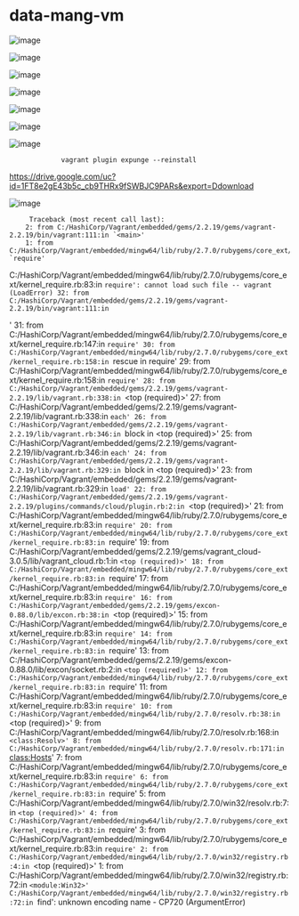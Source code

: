 # data-mang-vm


![image](https://user-images.githubusercontent.com/63984422/148651099-d0778455-9d32-4e35-babb-7bfed5a36512.png)



![image](https://user-images.githubusercontent.com/63984422/148651118-2ef8b44c-f56a-4498-8e49-69e4e85de4c2.png)



![image](https://user-images.githubusercontent.com/63984422/148651232-add2051e-3c89-4df4-8db7-2e04795ac756.png)


![image](https://user-images.githubusercontent.com/63984422/148695798-8396dbe5-ab6c-4b64-a385-fd7a00a594bc.png)


![image](https://user-images.githubusercontent.com/63984422/148695929-bed214d0-6311-4cc6-b56d-8a89ace6c538.png)


![image](https://user-images.githubusercontent.com/63984422/148695971-60397e4c-d71e-4547-97b7-3a8750cc3d08.png)


![image](https://user-images.githubusercontent.com/63984422/148695999-e648c751-dc3e-4d02-9cba-716f330b9e0f.png)







                 vagrant plugin expunge --reinstall







https://drive.google.com/uc?id=1FT8e2gE43b5c_cb9THRx9fSWBJC9PARs&export=Ddownload
 

![image](https://user-images.githubusercontent.com/63984422/148659110-4642664e-928e-47fe-806d-551d4f13aa09.png)
         
         
         
         
         
         
         
         
         
         Traceback (most recent call last):
        2: from C:/HashiCorp/Vagrant/embedded/gems/2.2.19/gems/vagrant-2.2.19/bin/vagrant:111:in `<main>'
        1: from C:/HashiCorp/Vagrant/embedded/mingw64/lib/ruby/2.7.0/rubygems/core_ext/kernel_require.rb:83:in `require'
C:/HashiCorp/Vagrant/embedded/mingw64/lib/ruby/2.7.0/rubygems/core_ext/kernel_require.rb:83:in `require': cannot load such file -- vagrant (LoadError)
        32: from C:/HashiCorp/Vagrant/embedded/gems/2.2.19/gems/vagrant-2.2.19/bin/vagrant:111:in `<main>'
        31: from C:/HashiCorp/Vagrant/embedded/mingw64/lib/ruby/2.7.0/rubygems/core_ext/kernel_require.rb:147:in `require'
        30: from C:/HashiCorp/Vagrant/embedded/mingw64/lib/ruby/2.7.0/rubygems/core_ext/kernel_require.rb:158:in `rescue in require'
        29: from C:/HashiCorp/Vagrant/embedded/mingw64/lib/ruby/2.7.0/rubygems/core_ext/kernel_require.rb:158:in `require'
        28: from C:/HashiCorp/Vagrant/embedded/gems/2.2.19/gems/vagrant-2.2.19/lib/vagrant.rb:338:in `<top (required)>'
        27: from C:/HashiCorp/Vagrant/embedded/gems/2.2.19/gems/vagrant-2.2.19/lib/vagrant.rb:338:in `each'
        26: from C:/HashiCorp/Vagrant/embedded/gems/2.2.19/gems/vagrant-2.2.19/lib/vagrant.rb:346:in `block in <top (required)>'
        25: from C:/HashiCorp/Vagrant/embedded/gems/2.2.19/gems/vagrant-2.2.19/lib/vagrant.rb:346:in `each'
        24: from C:/HashiCorp/Vagrant/embedded/gems/2.2.19/gems/vagrant-2.2.19/lib/vagrant.rb:329:in `block in <top (required)>'
        23: from C:/HashiCorp/Vagrant/embedded/gems/2.2.19/gems/vagrant-2.2.19/lib/vagrant.rb:329:in `load'
        22: from C:/HashiCorp/Vagrant/embedded/gems/2.2.19/gems/vagrant-2.2.19/plugins/commands/cloud/plugin.rb:2:in `<top (required)>'
        21: from C:/HashiCorp/Vagrant/embedded/mingw64/lib/ruby/2.7.0/rubygems/core_ext/kernel_require.rb:83:in `require'
        20: from C:/HashiCorp/Vagrant/embedded/mingw64/lib/ruby/2.7.0/rubygems/core_ext/kernel_require.rb:83:in `require'
        19: from C:/HashiCorp/Vagrant/embedded/gems/2.2.19/gems/vagrant_cloud-3.0.5/lib/vagrant_cloud.rb:1:in `<top (required)>'
        18: from C:/HashiCorp/Vagrant/embedded/mingw64/lib/ruby/2.7.0/rubygems/core_ext/kernel_require.rb:83:in `require'
        17: from C:/HashiCorp/Vagrant/embedded/mingw64/lib/ruby/2.7.0/rubygems/core_ext/kernel_require.rb:83:in `require'
        16: from C:/HashiCorp/Vagrant/embedded/gems/2.2.19/gems/excon-0.88.0/lib/excon.rb:38:in `<top (required)>'
        15: from C:/HashiCorp/Vagrant/embedded/mingw64/lib/ruby/2.7.0/rubygems/core_ext/kernel_require.rb:83:in `require'
        14: from C:/HashiCorp/Vagrant/embedded/mingw64/lib/ruby/2.7.0/rubygems/core_ext/kernel_require.rb:83:in `require'
        13: from C:/HashiCorp/Vagrant/embedded/gems/2.2.19/gems/excon-0.88.0/lib/excon/socket.rb:2:in `<top (required)>'
        12: from C:/HashiCorp/Vagrant/embedded/mingw64/lib/ruby/2.7.0/rubygems/core_ext/kernel_require.rb:83:in `require'
        11: from C:/HashiCorp/Vagrant/embedded/mingw64/lib/ruby/2.7.0/rubygems/core_ext/kernel_require.rb:83:in `require'
        10: from C:/HashiCorp/Vagrant/embedded/mingw64/lib/ruby/2.7.0/resolv.rb:38:in `<top (required)>'
         9: from C:/HashiCorp/Vagrant/embedded/mingw64/lib/ruby/2.7.0/resolv.rb:168:in `<class:Resolv>'
         8: from C:/HashiCorp/Vagrant/embedded/mingw64/lib/ruby/2.7.0/resolv.rb:171:in `<class:Hosts>'
         7: from C:/HashiCorp/Vagrant/embedded/mingw64/lib/ruby/2.7.0/rubygems/core_ext/kernel_require.rb:83:in `require'
         6: from C:/HashiCorp/Vagrant/embedded/mingw64/lib/ruby/2.7.0/rubygems/core_ext/kernel_require.rb:83:in `require'
         5: from C:/HashiCorp/Vagrant/embedded/mingw64/lib/ruby/2.7.0/win32/resolv.rb:7:in `<top (required)>'
         4: from C:/HashiCorp/Vagrant/embedded/mingw64/lib/ruby/2.7.0/rubygems/core_ext/kernel_require.rb:83:in `require'
         3: from C:/HashiCorp/Vagrant/embedded/mingw64/lib/ruby/2.7.0/rubygems/core_ext/kernel_require.rb:83:in `require'
         2: from C:/HashiCorp/Vagrant/embedded/mingw64/lib/ruby/2.7.0/win32/registry.rb:4:in `<top (required)>'
         1: from C:/HashiCorp/Vagrant/embedded/mingw64/lib/ruby/2.7.0/win32/registry.rb:72:in `<module:Win32>'
C:/HashiCorp/Vagrant/embedded/mingw64/lib/ruby/2.7.0/win32/registry.rb:72:in `find': unknown encoding name - CP720 (ArgumentError)
